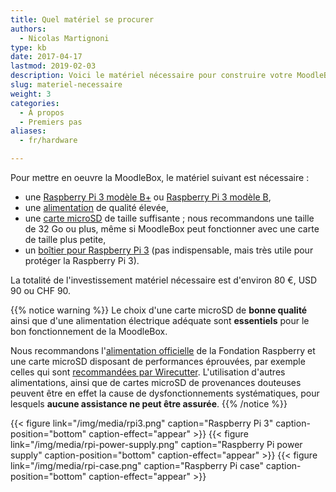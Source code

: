 ```yaml
---
title: Quel matériel se procurer
authors:
  - Nicolas Martignoni
type: kb
date: 2017-04-17
lastmod: 2019-02-03
description: Voici le matériel nécessaire pour construire votre MoodleBox
slug: materiel-necessaire
weight: 3
categories:
  - À propos
  - Premiers pas
aliases:
  - fr/hardware

---
```

Pour mettre en oeuvre la MoodleBox, le matériel suivant est nécessaire :

  * une [Raspberry Pi 3 modèle B+][5] ou [Raspberry Pi 3 modèle B][1],
  * une [alimentation][2] de qualité élevée,
  * une [carte microSD][3] de taille suffisante ; nous recommandons une taille de 32 Go ou plus, même si MoodleBox peut fonctionner avec une carte de taille plus petite,
  * un [boîtier pour Raspberry Pi 3][4] (pas indispensable, mais très utile pour protéger la Raspberry Pi 3).

La totalité de l'investissement matériel nécessaire est d'environ 80 €, USD 90 ou CHF 90.

{{% notice warning %}}
Le choix d'une carte microSD de __bonne qualité__ ainsi que d'une alimentation électrique adéquate sont __essentiels__ pour le bon fonctionnement de la MoodleBox.

Nous recommandons l'[alimentation officielle](https://www.raspberrypi.org/products/universal-power-supply/) de la Fondation Raspberry et une carte microSD disposant de performances éprouvées, par exemple celles qui sont [recommandées par Wirecutter](http://thewirecutter.com/reviews/best-microsd-card/). L'utilisation d'autres alimentations, ainsi que de cartes microSD de provenances douteuses peuvent être en effet la cause de dysfonctionnements systématiques, pour lesquels __aucune assistance ne peut être assurée__.
{{% /notice %}}

{{< figure link="/img/media/rpi3.png" caption="Raspberry Pi 3" caption-position="bottom" caption-effect="appear" >}}
{{< figure link="/img/media/rpi-power-supply.png" caption="Raspberry Pi power supply" caption-position="bottom" caption-effect="appear" >}}
{{< figure link="/img/media/rpi-case.png" caption="Raspberry Pi case" caption-position="bottom" caption-effect="appear" >}}

 [1]: https://www.raspberrypi.org/products/raspberry-pi-3-model-b/
 [2]: https://www.raspberrypi.org/products/universal-power-supply/
 [3]: http://thewirecutter.com/reviews/best-microsd-card/
 [4]: https://www.raspberrypi.org/products/raspberry-pi-3-case/
 [5]: https://www.raspberrypi.org/products/raspberry-pi-3-model-b-plus/
